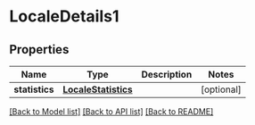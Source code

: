 # LocaleDetails1

## Properties
Name | Type | Description | Notes
------------ | ------------- | ------------- | -------------
**statistics** | [**LocaleStatistics**](LocaleStatistics.md) |  | [optional] 

[[Back to Model list]](../README.md#documentation-for-models) [[Back to API list]](../README.md#documentation-for-api-endpoints) [[Back to README]](../README.md)


